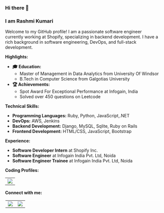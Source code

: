 ### Hi there 👋
### I am Rashmi Kumari

Welcome to my GitHub profile! I am a passionate software engineer currently working at Shopify, specializing in backend development. I have a rich background in software engineering, DevOps, and full-stack development.

**Highlights:**
- **🎓 Education:** 
  - Master of Management in Data Analytics from University Of Windsor 
  - B.Tech in Computer Science from Galgotias University
- **🏆 Achievements:**
  - Spot Award For Exceptional Performance at Infogain, India
  - Solved over 450 questions on Leetcode

**Technical Skills:**
- **Programming Languages:** Ruby, Python, JavaScript,.NET
- **DevOps:** AWS, Jenkins
- **Backend Development:** Django, MySQL, Sqlite, Ruby on Rails
- **Frontend Development:** HTML/CSS, JavaScript, Bootstrap

**Experience:**
- **Software Developer Intern** at Shopify Inc.
- **Software Engineer** at Infogain India Pvt. Ltd, Noida
- **Software Engineer Trainee** at Infogain India Pvt. Ltd, Noida

**Coding Profiles:**

<table>
  <tr>
    <td>
      <a href="https://leetcode.com/u/rashmi_kumari_dev/">
        <img src='https://img.shields.io/badge/https%3A%2F%2Fimg.shields.io%2Fbadge%2Fany_text-Work%20in%20progress-yellow?logo=leetcode&label=Leetcode'>
      </a>
    </td>
  </tr>
</table>

**Connect with me:**
<table style="border:1px solid white">
  <tr>
    <td>
      <a href="https://www.linkedin.com/in/rashmi-kumari-data/">
        <img src='https://img.shields.io/badge/LinkedIn-blue?logo=linkedin'>
      </a>
    </td>
    <td>
      <a href="https://github.com/rashmari">
        <img src='https://img.shields.io/badge/Github-black?logo=github'>
      </a>
    </td>
  </tr>
</table>
